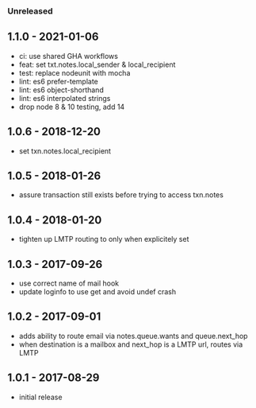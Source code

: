 ### Unreleased


## 1.1.0 - 2021-01-06

- ci: use shared GHA workflows
- feat: set txt.notes.local_sender & local_recipient
- test: replace nodeunit with mocha
- lint: es6 prefer-template
- lint: es6 object-shorthand
- lint: es6 interpolated strings
- drop node 8 & 10 testing, add 14


## 1.0.6 - 2018-12-20

- set txn.notes.local_recipient


## 1.0.5 - 2018-01-26

- assure transaction still exists before trying to access txn.notes


## 1.0.4 - 2018-01-20

- tighten up LMTP routing to only when explicitely set


## 1.0.3 - 2017-09-26

- use correct name of mail hook
- update loginfo to use get and avoid undef crash


## 1.0.2 - 2017-09-01

- adds ability to route email via notes.queue.wants and queue.next_hop
- when destination is a mailbox and next_hop is a LMTP url, routes via LMTP


## 1.0.1 - 2017-08-29

- initial release


[1.1.0]: https://github.com/haraka/haraka-plugin-qmail-deliverable/releases/tag/1.1.0
